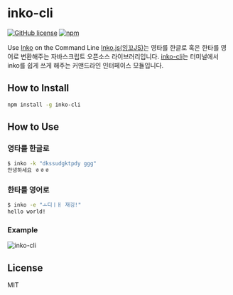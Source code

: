# inko-cli
[![GitHub license](https://img.shields.io/github/license/jonjee/inko-cli.svg)](https://github.com/jonjee/inko-cli/blob/master/LICENSE)
[![npm](https://img.shields.io/npm/v/inko-cli.svg)](https://npmjs.com/package/inko-cli)

Use [Inko](https://github.com/JonJee/inko) on the Command Line
[Inko.js(잉꼬JS)](https://github.com/JonJee/inko)는 영타를 한글로 혹은 한타를 영어로 변환해주는 자바스크립트 오픈소스 라이브러리입니다. [inko-cli](https://github.com/JonJee/inko-cli)는 터미널에서 inko를 쉽게 쓰게 해주는 커맨드라인 인터페이스 모듈입니다.

## How to Install
```bash
npm install -g inko-cli
```

## How to Use

### 영타를 한글로
```bash
$ inko -k "dkssudgktpdy ggg"
안녕하세요 ㅎㅎㅎ
```

### 한타를 영어로
```bash
$ inko -e "ㅗ디ㅣㅐ 재깅!"
hello world!
```

### Example
![inko-cli](https://raw.githubusercontent.com/JonJee/inko-cli/master/images/inko_cli_example.png)

## License
MIT